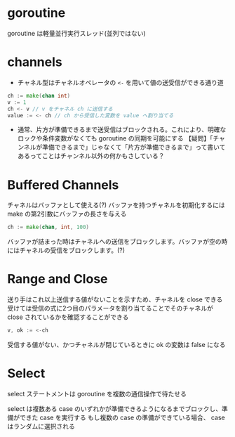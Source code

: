 # goroutine
goroutine は軽量並行実行スレッド(並列ではない)

# channels
- チャネル型はチャネルオペレータの `<-` を用いて値の送受信ができる通り道
```go
ch := make(chan int)
v := 1
ch <- v // v をチャネル ch に送信する
value := <- ch // ch から受信した変数を value へ割り当てる
```
- 通常、片方が準備できるまで送受信はブロックされる。これにより、明確なロックや条件変数がなくても goroutine の同期を可能にする
【疑問】「チャンネルが準備できるまで」じゃなくて「片方が準備できるまで」って書いてあるってことはチャンネル以外の何かもさしている？

# Buffered Channels
チャネルはバッファとして使える(?)
バッファを持つチャネルを初期化するには make の第2引数にバッファの長さを与える
```go
ch := make(chan, int, 100)
```

バッファが詰まった時はチャネルへの送信をブロックします。バッファが空の時にはチャネルの受信をブロックします。(?)

# Range and Close
送り手はこれ以上送信する値がないことを示すため、チャネルを close できる
受けては受信の式に2つ目のパラメータを割り当てることでそのチャネルが close されているかを確認することができる
```go
v, ok := <-ch
```

受信する値がない、かつチャネルが閉じているときに ok の変数は false になる

# Select
select ステートメントは goroutine を複数の通信操作で待たせる

select は複数ある case のいずれかが準備できるようになるまでブロックし、準備ができた case を実行する
もし複数の case の準備ができている場合、 case はランダムに選択される
